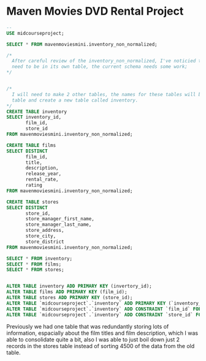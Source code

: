 # Maven Movies DVD Rental Project

```sql
-- 
USE midcourseproject;

SELECT * FROM mavenmoviesmini.inventory_non_normalized;

/* 
  After careful review of the inventory_non_normalized, I've noticied that there is only 1 table that consists of multiple columns that 
  need to be in its own table, the current schema needs some work;
*/


/* 
  I will need to make 2 other tables, the names for these tables will be films and stores, I will also drop current the inventory_non_normalized
  table and create a new table called inventory.
*/
CREATE TABLE inventory
SELECT inventory_id,
	   film_id,
       store_id
FROM mavenmoviesmini.inventory_non_normalized;

CREATE TABLE films
SELECT DISTINCT
	   film_id,
	   title,
       description,
       release_year,
       rental_rate,
       rating
FROM mavenmoviesmini.inventory_non_normalized;

CREATE TABLE stores
SELECT DISTINCT 
	   store_id,
	   store_manager_first_name,
       store_manager_last_name,
       store_address,
       store_city,
       store_district
FROM mavenmoviesmini.inventory_non_normalized;

SELECT * FROM inventory;
SELECT * FROM films;
SELECT * FROM stores;


ALTER TABLE inventory ADD PRIMARY KEY (invertory_id);
ALTER TABLE films ADD PRIMARY KEY (film_id);
ALTER TABLE stores ADD PRIMARY KEY (store_id);
ALTER TABLE `midcourseproject`.`inventory` ADD PRIMARY KEY (`inventory_id`), ADD INDEX `film_id_idx` (`film_id` ASC) VISIBLE;
ALTER TABLE `midcourseproject`.`inventory` ADD CONSTRAINT `film_id` FOREIGN KEY (`film_id`) REFERENCES `midcourseproject`.`films` (`film_id`) ON DELETE NO ACTION ON UPDATE NO ACTION;
ALTER TABLE `midcourseproject`.`inventory` ADD CONSTRAINT `store_id` FOREIGN KEY (`store_id`) REFERENCES `midcourseproject`.`stores` (`store_id`) ON DELETE NO ACTION ON UPDATE NO ACTION;
```

Previously we had one table that was redundantly storing lots of information, espacially about the film titles and film description, which I was able to consolidate quite a bit, also I was able to just boil down just 2 records in the stores table instead of sorting 4500 of the data from the old table.
